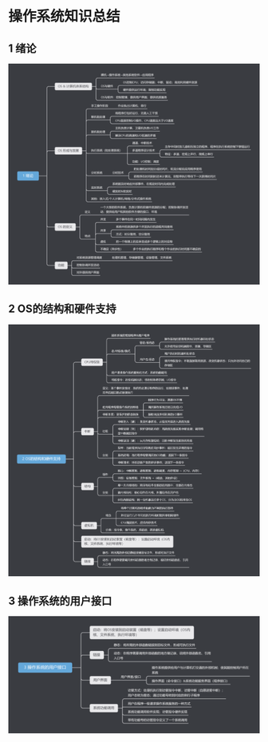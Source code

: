 # 操作系统知识总结


## 1 绪论

![image1](/img/操作系统复习/1.png)

## 2 OS的结构和硬件支持

![image2](/img/操作系统复习/2.png)

## 3 操作系统的用户接口

![image3](/img/操作系统复习/3.png)

